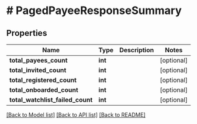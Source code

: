 # # PagedPayeeResponseSummary

## Properties

Name | Type | Description | Notes
------------ | ------------- | ------------- | -------------
**total_payees_count** | **int** |  | [optional]
**total_invited_count** | **int** |  | [optional]
**total_registered_count** | **int** |  | [optional]
**total_onboarded_count** | **int** |  | [optional]
**total_watchlist_failed_count** | **int** |  | [optional]

[[Back to Model list]](../../README.md#models) [[Back to API list]](../../README.md#endpoints) [[Back to README]](../../README.md)
